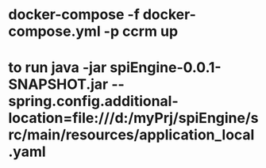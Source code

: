 # docker-compose -f docker-compose.yml -p ccrm up
# to run java -jar spiEngine-0.0.1-SNAPSHOT.jar  --spring.config.additional-location=file:///d:/myPrj/spiEngine/src/main/resources/application_local.yaml